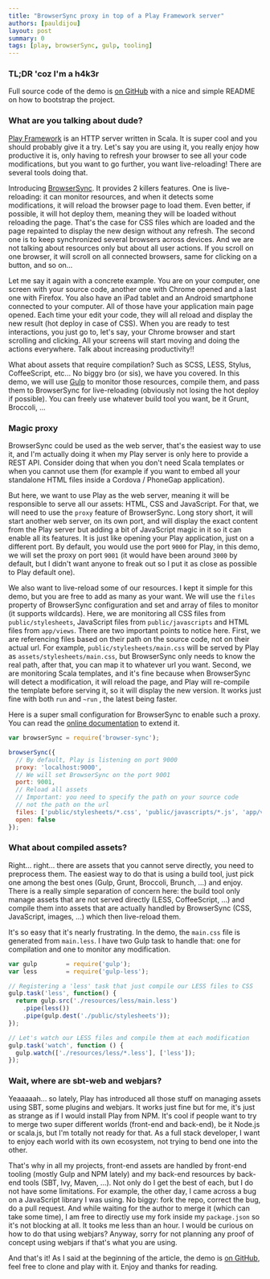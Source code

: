 ```yaml
---
title: "BrowserSync proxy in top of a Play Framework server"
authors: [pauldijou]
layout: post
summary: 0
tags: [play, browserSync, gulp, tooling]
---
```


### TL;DR 'coz I'm a h4k3r

Full source code of the demo is [on GitHub](https://github.com/blogsamples/play-browserSync) with a nice and simple README on how to bootstrap the project.

### What are you talking about dude?

[Play Framework](http://www.playframework.com) is an HTTP server written in Scala. It is super cool and you should probably give it a try. Let's say you are using it, you really enjoy how productive it is, only having to refresh your browser to see all your code modifications, but you want to go further, you want live-reloading! There are several tools doing that.

Introducing [BrowserSync](http://www.browsersync.io). It provides 2 killers features. One is live-reloading: it can monitor resources, and when it detects some modifications, it will reload the browser page to load them. Even better, if possible, it will hot deploy them, meaning they will be loaded without reloading the page. That's the case for CSS files which are loaded and the page repainted to display the new design without any refresh. The second one is to keep synchronized several browsers across devices. And we are not talking about resources only but about all user actions. If you scroll on one browser, it will scroll on all connected browsers, same for clicking on a button, and so on...

Let me say it again with a concrete example. You are on your computer, one screen with your source code, another one with Chrome opened and a last one with Firefox. You also have an iPad tablet and an Android smartphone connected to your computer. All of those have your application main page opened. Each time your edit your code, they will all reload and display the new result (hot deploy in case of CSS). When you are ready to test interactions, you just go to, let's say, your Chrome browser and start scrolling and clicking. All your screens will start moving and doing the actions everywhere. Talk about increasing productivity!!

What about assets that require compilation? Such as SCSS, LESS, Stylus, CoffeeScript, etc... No biggy bro (or sis), we have you covered. In this demo, we will use [Gulp](http://gulpjs.com/) to monitor those resources, compile them, and pass them to BrowserSync for live-reloading (obviously not losing the hot deploy if possible). You can freely use whatever build tool you want, be it Grunt, Broccoli, ...

### Magic proxy

BrowserSync could be used as the web server, that's the easiest way to use it, and I'm actually doing it when my Play server is only here to provide a REST API. Consider doing that when you don't need Scala templates or when you cannot use them (for example if you want to embed all your standalone HTML files inside a Cordova / PhoneGap application).

But here, we want to use Play as the web server, meaning it will be responsible to serve all our assets: HTML, CSS and JavaScript. For that, we will need to use the `proxy` feature of BrowserSync. Long story short, it will start another web server, on its own port, and will display the exact content from the Play server but adding a bit of JavaScript magic in it so it can enable all its features. It is just like opening your Play application, just on a different port. By default, you would use the port `9000` for Play, in this demo, we will set the proxy on port `9001` (it would have been around `3000` by default, but I didn't want anyone to freak out so I put it as close as possible to Play default one).

We also want to live-reload some of our resources. I kept it simple for this demo, but you are free to add as many as your want. We will use the `files` property of BrowserSync configuration and set and array of files to monitor (it supports wildcards). Here, we are monitoring all CSS files from `public/stylesheets`, JavaScript files from `public/javascripts` and HTML files from  `app/views`. There are two important points to notice here. First, we are referencing files based on their path on the source code, not on their actual url. For example, `public/stylesheets/main.css` will be served by Play as `assets/stylesheets/main.css`, but BrowserSync only needs to know the real path, after that, you can map it to whatever url you want. Second, we are monitoring Scala templates, and it's fine because when BrowserSync will detect a modification, it will reload the page, and Play will re-compile the template before serving it, so it will display the new version. It works just fine with both `run` and `~run` , the latest being faster.

Here is a super small configuration for BrowserSync to enable such a proxy. You can read the [online documentation](http://www.browsersync.io/docs/options/) to extend it.

~~~ javascript
var browserSync = require('browser-sync');

browserSync({
  // By default, Play is listening on port 9000
  proxy: 'localhost:9000',
  // We will set BrowserSync on the port 9001
  port: 9001,
  // Reload all assets
  // Important: you need to specify the path on your source code
  // not the path on the url
  files: ['public/stylesheets/*.css', 'public/javascripts/*.js', 'app/views/*.html'],
  open: false
});
~~~

### What about compiled assets?

Right... right... there are assets that you cannot serve directly, you need to preprocess them. The easiest way to do that is using a build tool, just pick one among the best ones (Gulp, Grunt, Broccoli, Brunch, ...) and enjoy. There is a really simple separation of concern here: the build tool only manage assets that are not served directly (LESS, CoffeeScript, ...) and compile them into assets that are actually handled by BrowserSync (CSS, JavaScript, images, ...) which then live-reload them.

It's so easy that it's nearly frustrating. In the demo, the `main.css` file is generated from `main.less`. I have two Gulp task to handle that: one for compilation and one to monitor any modification.

~~~ javascript
var gulp        = require('gulp');
var less        = require('gulp-less');

// Registering a 'less' task that just compile our LESS files to CSS
gulp.task('less', function() {
  return gulp.src('./resources/less/main.less')
    .pipe(less())
    .pipe(gulp.dest('./public/stylesheets'));
});

// Let's watch our LESS files and compile them at each modification
gulp.task('watch', function () {
  gulp.watch(['./resources/less/*.less'], ['less']);
});
~~~

### Wait, where are sbt-web and webjars?

Yeaaaaah... so lately, Play has introduced all those stuff on managing assets using SBT, some plugins and webjars. It works just fine but for me, it's just as strange as if I would install Play from NPM. It's cool if people want to try to merge two super different worlds (front-end and back-end), be it Node.js or scala.js, but I'm totally not ready for that. As a full stack developer, I want to enjoy each world with its own ecosystem, not trying to bend one into the other.

That's why in all my projects, front-end assets are handled by front-end tooling (mostly Gulp and NPM lately) and my back-end resources by back-end tools (SBT, Ivy, Maven, ...). Not only do I get the best of each, but I do not have some limitations. For example, the other day, I came across a bug on a JavaScript library I was using. No biggy: fork the repo, correct the bug, do a pull request. And while waiting for the author to merge it (which can take some time), I am free to directly use my fork inside my `package.json` so it's not blocking at all. It tooks me less than an hour. I would be curious on how to do that using webjars? Anyway, sorry for not planning any proof of concept using webjars if that's what you are using.

And that's it! As I said at the beginning of the article, the demo is [on GitHub](https://github.com/blogsamples/play-browserSync), feel free to clone and play with it. Enjoy and thanks for reading.
